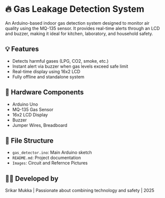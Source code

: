 # 🔥 Gas Leakage Detection System

An Arduino-based indoor gas detection system designed to monitor air quality using the MQ-135 sensor. It provides real-time alerts through an LCD and buzzer, making it ideal for kitchen, laboratory, and household safety.

## 💡 Features
- Detects harmful gases (LPG, CO2, smoke, etc.)
- Instant alert via buzzer when gas levels exceed safe limit
- Real-time display using 16x2 LCD
- Fully offline and standalone system

## 🧰 Hardware Components
- Arduino Uno
- MQ-135 Gas Sensor
- 16x2 LCD Display
- Buzzer
- Jumper Wires, Breadboard

## 📂 File Structure
- `gas_detector.ino`: Main Arduino sketch
- `README.md`: Project documentation
- `Images`: Circuit and Refernce Pictures 
## 👨‍💻 Developed by
Srikar Mukka | Passionate about combining technology and safety | 2025
